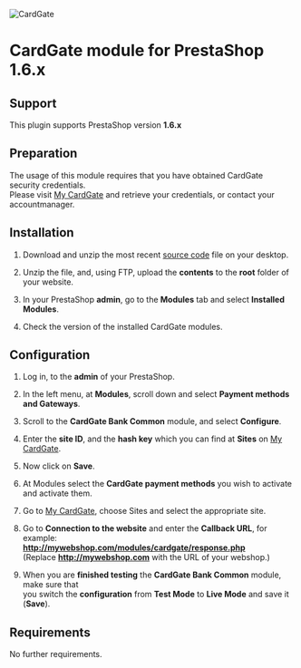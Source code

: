 ![CardGate](https://cdn.curopayments.net/thumb/200/logos/cardgate.png)

# CardGate module for PrestaShop 1.6.x

## Support

This plugin supports PrestaShop version **1.6.x**

## Preparation

The usage of this module requires that you have obtained CardGate security credentials.  
Please visit [My CardGate](https://my.cardgate.com/) and retrieve your credentials, or contact your accountmanager.

## Installation

1. Download and unzip the most recent [source code](https://github.com/cardgate/prestashop16/releases) file on your desktop.

2. Unzip the file, and, using FTP, upload the **contents** to the **root** folder of your website.

3. In your PrestaShop **admin**, go to the **Modules** tab and select **Installed Modules**.

4. Check the version of the installed CardGate modules.

## Configuration

1. Log in, to the **admin** of your PrestaShop.

2. In the left menu, at **Modules**, scroll down and select **Payment methods and Gateways**.

3. Scroll to the **CardGate Bank Common** module, and select **Configure**.

4. Enter the **site ID**, and the **hash key** which you can find at **Sites** on [My CardGate](https://my.cardgate.com/).

5. Now click on **Save**.

6. At Modules select the **CardGate payment methods** you wish to activate and activate them.

7. Go to [My CardGate](https://my.cardgate.com/), choose Sites and select the appropriate site.

8. Go to **Connection to the website** and enter the **Callback URL**, for example:  
   **http://mywebshop.com/modules/cardgate/response.php**  
   (Replace **http://mywebshop.com** with the URL of your webshop.)  

9. When you are **finished testing** the **CardGate Bank Common** module, make sure that  
   you switch the **configuration** from **Test Mode** to **Live Mode** and save it (**Save**).

## Requirements

No further requirements.